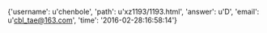 {'username': u'chenbole', 'path': u'xz1193/1193.html', 'answer': u'D', 'email': u'cbl_tae@163.com', 'time': '2016-02-28:16:58:14'}